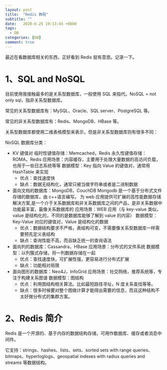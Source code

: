 ```yaml
---
layout: post
title:  "Redis 教程"
subtitle: ""
date:   2020-6-25 19:13:45 +0800
tags:
  - DB
categories: [DB]
comment: true
---
```


最近在看数据库相关的东西，正好看到 Redis 挺有意思。记录一下。

# 1、SQL and NoSQL

目前使用我接触最多的是关系型数据库，一般使用 SQL 来指代。NoSQL = not only sql，指非关系型数据库。

常见的关系型数据库有：MySQL、Oracle、SQL server、PostgreSQL 等。

常见的非关系型数据库有：Redis、MongoDB、HBase 等。

关系型数据库都使用二维表格模型来表示，但是非关系型数据库则有很多不同：

NoSQL 数据库分类：

- KV 键值对
     临时性键值存储：Memcached，Redis
     永久性键值存储：ROMA，Redis 
  应用场景：内容缓存，主要用于处理大量数据的高访问负载，也用于一些日志系统等等
  数据模型：Key 指向 Value 的键值对，通常用 HashTable 来实现
  - 优点：查找速度快
  - 缺点：数据无结构化，通常只被当做字符串或者是二进制数据
- 面向文档的数据库：MongoDB，CouchDB
      Mongodb 是一个基于分布式文件存储的数据库，由 c++语言编写。 为 web 应用提供可扩展的高性能数据存储解决方案,是一个介于关系数据库和非关系数据库之间的产品，是非关系数据中功能最丰富，最像关系数据库的
  应用场景：WEB 应用（与 key-value 类似，value 是结构化的，不同的是数据库能够了解到 value 的内容）
  数据模型：Key-Value 对应的键值对，Value 是结构化的数据
  - 优点：数据结构要求不严格，表结构可变，不需要像关系型数据库一样需要预先定义表结构
  - 缺点：查询性能不高，而且缺乏统一的查询语法
- 面向列的数据库：Cassandra，HBase
  应用场景：分布式的文件系统
  数据模型：以列簇式存储，将一列数据存储在一起
  - 优点：查找速度快，可扩展性强，更容易进行分布式扩展
  - 缺点：功能相对局限
- 面向图形的数据库：Neo4J，InfoGrid
  应用场景：社交网络，推荐系统等，专注于构建关系图谱
  数据模型：图结构
  - 优点：利用图结构相关算法。比如最短路径寻址，N 度关系查找等等。
  - 缺点：很多时候要对整个图做计算才能得出需要的信息，而且这种结构不太好做分布式的集群方案。

# 2、Redis 简介

Redis 是一个开源的、基于内存的数据结构存储，可用作数据库、缓存或者消息中间件。

它支持：strings、hashes、lists、sets、sorted sets with range queries、bitmaps、hyperloglogs、geospatial indexes with radius queries and streams 等数据结构。



